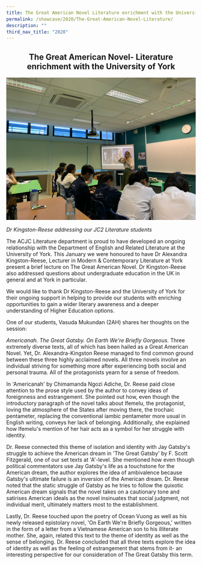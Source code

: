```yaml
---
title: The Great American Novel Literature enrichment with the University of York
permalink: /showcase/2020/The-Great-American-Novel-Literature/
description: ""
third_nav_title: "2020"
---
```

## <center> The Great American Novel- Literature enrichment with the University of York </center>

![](/images/Great_American_Novel_Literature.jpeg)

_Dr Kingston-Reese addressing our JC2 Literature students_

The ACJC Literature department is proud to have developed an ongoing relationship with the Department of English and Related Literature at the University of York. This January we were honoured to have Dr Alexandra Kingston-Reese, Lecturer in Modern & Contemporary Literature at York present a brief lecture on The Great American Novel. Dr Kingston-Reese also addressed questions about undergraduate education in the UK in general and at York in particular.

  

We would like to thank Dr Kingston-Reese and the University of York for their ongoing support in helping to provide our students with enriching opportunities to gain a wider literary awareness and a deeper understanding of Higher Education options.

  

One of our students, Vasuda Mukundan (2AH) shares her thoughts on the session:

  

_Americanah. The Great Gatsby. On Earth We're Briefly Gorgeous._ Three extremely diverse texts, all of which has been hailed as a Great American Novel. Yet, Dr. Alexandra-Kingston Reese managed to find common ground between these three highly acclaimed novels. All three novels involve an individual striving for something more after experiencing both social and personal trauma. All of the protagonists yearn for a sense of freedom.

  

In 'Americanah' by Chimamanda Ngozi Adiche, Dr. Reese paid close attention to the prose style used by the author to convey ideas of foreignness and estrangement. She pointed out how, even though the introductory paragraph of the novel talks about Ifemelu, the protagonist, loving the atmosphere of the States after moving there, the trochaic pentameter, replacing the conventional iambic pentameter more usual in English writing, conveys her lack of belonging. Additionally, she explained how Ifemelu's mention of her hair acts as a symbol for her struggle with identity.

  

Dr. Reese connected this theme of isolation and identity with Jay Gatsby's struggle to achieve the American dream in 'The Great Gatsby' by F. Scott Fitzgerald, one of our set texts at 'A'-level. She mentioned how even though political commentators use Jay Gatsby's life as a touchstone for the American dream, the author explores the idea of ambivalence because Gatsby's ultimate failure is an inversion of the American dream. Dr. Reese noted that the static struggle of Gatsby as he tries to follow the quixotic American dream signals that the novel takes on a cautionary tone and satirises American ideals as the novel insinuates that social judgment, not individual merit, ultimately matters most to the establishment.

  

Lastly, Dr. Reese touched upon the poetry of Ocean Vuong as well as his newly released epistolary novel, 'On Earth We're Briefly Gorgeous,' written in the form of a letter from a Vietnamese American son to his illiterate mother. She, again, related this text to the theme of identity as well as the sense of belonging. Dr. Reese concluded that all three texts explore the idea of identity as well as the feeling of estrangement that stems from it- an interesting perspective for our consideration of The Great Gatsby this term.